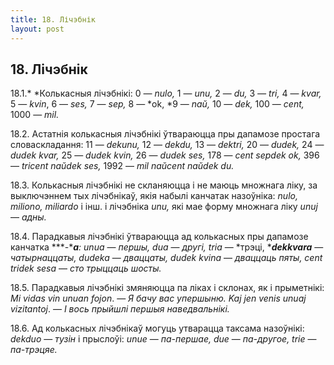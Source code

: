 ```yaml
---
title: 18. Лічэбнік
layout: post
---
```

## 18. Лічэбнік

18.1.* *Колькасныя лічэбнікі: 0 *— nulo,* 1 — *unu,* 2 — *du,* 3 *—
tri,* 4 — *kvar,* 5 — *kvin*, 6 — *ses,* 7 — *sep,* 8 — *ok, *9 —
*naŭ,* 10 — *dek,* 100 — *cent,* 1000 — *mil.*

18.2. Астатнія колькасныя лічэбнікі ўтвараюцца пры дапамозе простага
словаскладання: 11 — *dekunu,* 12 — *dekdu,* 13 — *dektri,* 20 —
*dudek,* 24 — *dudek kvar,* 25 — *dudek kvin,* 26 — *dudek ses,* 178 —
*cent sepdek ok,* 396 — *tricent naŭdek ses,* 1992 — *mil naŭcent
naŭdek du.*

18.3. Колькасныя лічэбнікі не скланяюцца і не маюць множнага ліку, за
выключэннем тых лічэбнікаў, якія набылі канчатак назоўніка: *nulo,
miliono, miliardo* і інш. і лічэбніка *unu,* які мае форму множнага
ліку *unuj* — *адны.*

18.4. Парадкавыя лічэбнікі ўтвараюцца ад колькасных пры дапамозе
канчатка ***-****a**: unua* — *першы, dua* — *другі, tria* —
*трэці, ******dekkvara***** — *чатырнаццаты, dudeka* — *дваццаты,
dudek kvina* — *дваццаць пяты, cent tridek sesa* — *сто трыццаць
шосты.*

18.5. Парадкавыя лічэбнікі змяняюцца па ліках і склонах, як і
прыметнікі: *Mi vidas vin unuan fojon*. — *Я бачу вас
упершыню. Kaj jen venis unuaj vizitantoj*. — *І вось прыйшлі
першыя наведвальнікі.*

18.6. Ад колькасных лічэбнікаў могуць утварацца таксама назоўнікі:
*dekduo* — *тузін* і прыслоўі: *unue* — *па-першае, due* — *па-другое,
trie* — *па-трэцяе.*

